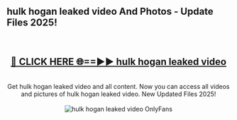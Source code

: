 <h2>hulk hogan leaked video And Photos - Update Files 2025!</h2>
<br>
<div align="center">
<h2><a href="https://betterlinks.top/A2PfLJ" rel="nofollow">🔴 CLICK HERE 🌐==►► hulk hogan leaked video</a></h2>
<br>
Get hulk hogan leaked video and all content. Now you can access all videos and pictures of hulk hogan leaked video. New Updated Files 2025!
<br>
<br>
<a href="https://betterlinks.top/A2PfLJ" rel="nofollow" data-target="animated-image.originalLink"><img src="https://i.imgur.com/dJHk4Zq.gif" alt="hulk hogan leaked video OnlyFans" style="max-width: 100%; display: inline-block;" data-target="animated-image.originalImage"></a>
</div>
<br>